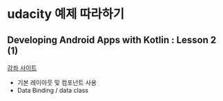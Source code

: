 # udacity 예제 따라하기
## Developing Android Apps with Kotlin : Lesson 2 (1)
  
[강좌 사이트](https://classroom.udacity.com/courses/ud9012)

- 기본 레이아웃 및 컴포넌트 사용
- Data Binding / data class